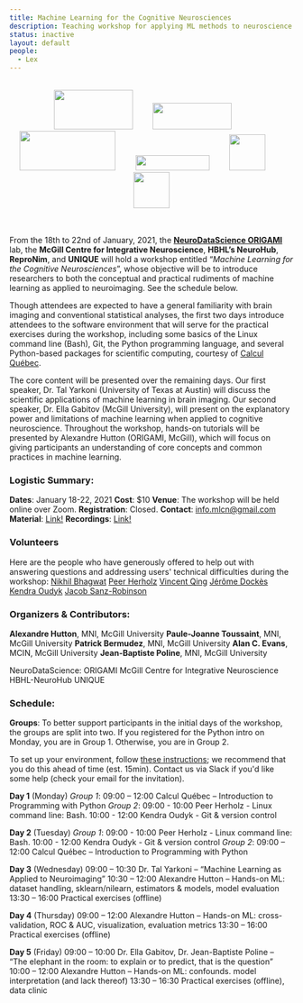 ```yaml
---
title: Machine Learning for the Cognitive Neurosciences
description: Teaching workshop for applying ML methods to neuroscience
status: inactive
layout: default
people:
  - Lex
---
```


<br>
<div style="text-align:center">
<img src="/img/logos/mcgill_logo.jpg" width="140" height="70">
<!-- img src="/img/logos/neuro.png" width="210" height="70" -->
&nbsp; &nbsp; &nbsp; &nbsp; <img src="/img/logos/neuro.png" width="140" height="47">
<!-- /div -->
<!-- div style="text-align:center" -->
<!-- img src="/img/logos/hbhl_logo_en_pantone.png" width="210" height="70" -->
&nbsp; &nbsp; &nbsp; &nbsp; <img src="/img/logos/logo-neurohub.png" width="170" height="70">
&nbsp; &nbsp; &nbsp; &nbsp; <img src="/img/logos/MCIN-logo-V01.png" width="131" height="27">
&nbsp; &nbsp; &nbsp; &nbsp; <img src="/img/logos/unique-logo.png" width="64" height="64">
&nbsp; &nbsp; &nbsp; &nbsp; <img src="/img/logos/repronim.png" width="64" height="64">
</div>
<br>
<br>

From the 18th to 22nd of January, 2021, the **[NeuroDataScience ORIGAMI](https://neurodatascience.github.io/)** lab, the **McGill Centre for Integrative Neuroscience**, **HBHL’s NeuroHub**, **ReproNim**, and **UNIQUE** will hold a workshop entitled “_Machine Learning for the Cognitive Neurosciences_”, whose objective will be to introduce researchers to both the conceptual and practical rudiments of machine learning as applied to neuroimaging. See the schedule below.

Though attendees are expected to have a general familiarity with brain imaging and conventional statistical analyses, the first two days introduce attendees to the software environment that will serve for the practical exercises during the workshop, including some basics of the Linux command line (Bash), Git, the Python programming language, and several Python-based packages for scientific computing, courtesy of [Calcul Québec](http://www.calculquebec.ca/).

The core content will be presented over the remaining days. Our first speaker, Dr. Tal Yarkoni (University of Texas at Austin) will discuss the scientific applications of machine learning in brain imaging. Our second speaker, Dr. Ella Gabitov (McGill University), will present on the explanatory power and limitations of machine learning when applied to cognitive neuroscience. Throughout the workshop, hands-on tutorials will be presented by Alexandre Hutton (ORIGAMI, McGill), which will focus on giving participants an understanding of core concepts and common practices in machine learning.

### Logistic Summary:

**Dates**: January 18-22, 2021
**Cost**: $10
**Venue**: The workshop will be held online over Zoom.
**Registration**: Closed.
**Contact**: info.mlcn@gmail.com
**Material**: [Link!](https://github.com/neurodatascience/mlcn)
**Recordings**: [Link!](https://www.youtube.com/playlist?list=PLyn6GzKDWSBnpI0kMRfHn6NkW5tcyB6VI)

### Volunteers

Here are the people who have generously offered to help out with answering questions and addressing users' technical difficulties during the workshop:
[﻿Nikhil Bhagwat](https://github.com/nikhil153)
[Peer Herholz](https://peerherholz.github.io/)
[Vincent Qing](https://github.com/Vincent-wq)
[Jérôme Dockès](https://jeromedockes.github.io/)
[Kendra Oudyk](https://koudyk.github.io/)
[Jacob Sanz-Robinson](https://jacobsanz97.github.io/)

### Organizers & Contributors:

**Alexandre Hutton**, MNI, McGill University
**Paule-Joanne Toussaint**, MNI, McGill University
**Patrick Bermudez**, MNI, McGill University
**Alan C. Evans**, MCIN, McGill University
**Jean-Baptiste Poline**, MNI, McGill University

NeuroDataScience: ORIGAMI
McGill Centre for Integrative Neuroscience
HBHL-NeuroHub
UNIQUE

### Schedule:

**Groups**:
To better support participants in the initial days of the workshop, the groups are split into two. If you registered for the Python intro on Monday, you are in Group 1. Otherwise, you are in Group 2.

To set up your environment, follow [these instructions](https://docs.google.com/document/d/1NT2Zb_WuIjpxq2Zw5kZSgE-g88JeRQi4UmYVFIJgO-M/edit?usp=sharing); we recommend that you do this ahead of time (est. 15min). Contact us via Slack if you'd like some help (check your email for the invitation).

**Day 1** (Monday)
_Group 1_:
09:00 – 12:00 Calcul Québec – Introduction to Programming with Python
_Group 2_:
09:00 - 10:00 Peer Herholz - Linux command line: Bash.
10:00 - 12:00 Kendra Oudyk - Git & version control

**Day 2** (Tuesday)
_Group 1_:
09:00 - 10:00 Peer Herholz - Linux command line: Bash.
10:00 - 12:00 Kendra Oudyk - Git & version control
_Group 2_:
09:00 – 12:00 Calcul Québec – Introduction to Programming with Python

**Day 3** (Wednesday)
09:00 – 10:30 Dr. Tal Yarkoni – “Machine Learning as Applied to Neuroimaging”
10:30 – 12:00 Alexandre Hutton – Hands-on ML: dataset handling, sklearn/nilearn, estimators & models, model evaluation
13:30 – 16:00 Practical exercises (offline)

**Day 4** (Thursday)
09:00 – 12:00 Alexandre Hutton – Hands-on ML: cross-validation, ROC & AUC, visualization, evaluation metrics
13:30 – 16:00 Practical exercises (offline)

**Day 5** (Friday)
09:00 – 10:00 Dr. Ella Gabitov, Dr. Jean-Baptiste Poline – “The elephant in the room: to explain or to predict, that is the question”
10:00 – 12:00 Alexandre Hutton – Hands-on ML: confounds. model interpretation (and lack thereof)
13:30 – 16:30 Practical exercises (offline), data clinic
